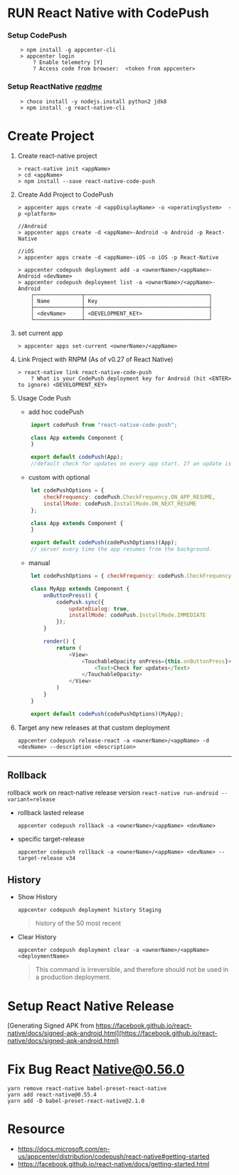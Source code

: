 # RUN React Native with CodePush

### Setup CodePush 
```
    > npm install -g appcenter-cli
    > appcenter login
        ? Enable telemetry [Y]
        ? Access code from browser:  <token from appcenter>
```



### Setup ReactNative  [_readme_](https://facebook.github.io/react-native/docs/getting-started.html)
```
    > choco install -y nodejs.install python2 jdk8
    > npm install -g react-native-cli 
```


# Create Project
1. Create react-native project <appName>
    ```
    > react-native init <appName>
    > cd <appName>
    > npm install --save react-native-code-push
    ```
2. Create Add Project to CodePush
    ```
    > appcenter apps create -d <appDisplayName> -o <operatingSystem>  -p <platform> 
    ```
    ```
    //Android
    > appcenter apps create -d <appName>-Android -o Android -p React-Native

    //iOS
    > appcenter apps create -d <appName>-iOS -o iOS -p React-Native
    ```

    ``` 
    > appcenter codepush deployment add -a <ownerName>/<appName>-Android <devName>
    > appcenter codepush deployment list -a <ownerName>/<appName>-Android
        ┌───────────────┬───────────────────────────────────────┐
        │ Name          │ Key                                   │
        ├───────────────┼───────────────────────────────────────┤
        │ <devName>     │ <DEVELOPMENT_KEY>                     │
        └───────────────┴───────────────────────────────────────┘       
    ```
3.  set current app 
    ```
    > appcenter apps set-current <ownerName>/<appName>
    ```
4. Link Project with RNPM  (As of v0.27 of React Native)
    ```
    > react-native link react-native-code-push
        ? What is your CodePush deployment key for Android (hit <ENTER> to ignore) <DEVELOPMENT_KEY>
    ```
5. Usage Code Push
    + add hoc codePush
    ```javascript
        import codePush from "react-native-code-push";

        class App extends Component {
        }

        export default codePush(App);
        //default check for updates on every app start. If an update is available
    ```
    + custom with optional
    ```javascript
        let codePushOptions = { 
            checkFrequency: codePush.CheckFrequency.ON_APP_RESUME, 
            installMode: codePush.InstallMode.ON_NEXT_RESUME
        };

        class App extends Component {
        }

        export default codePush(codePushOptions)(App);
        // server every time the app resumes from the background.
    ```
    + manual
    ```javascript
        let codePushOptions = { checkFrequency: codePush.CheckFrequency.MANUAL };

        class MyApp extends Component {
            onButtonPress() {
                codePush.sync({
                    updateDialog: true,
                    installMode: codePush.InstallMode.IMMEDIATE
                });
            }

            render() {
                return (
                    <View>
                        <TouchableOpacity onPress={this.onButtonPress}>
                            <Text>Check for updates</Text>
                        </TouchableOpacity>
                    </View> 
                )
            }
        }

        export default codePush(codePushOptions)(MyApp);
    ```
6. Target any new releases at that custom deployment
    ```
    appcenter codepush release-react -a <ownerName>/<appName> -d <devName> --description <description>
    ```
--------------

## Rollback
rollback work on react-native release version `react-native run-android --variant=release`
+ rollback lasted release
    ```
    appcenter codepush rollback -a <ownerName>/<appName> <devName>
    ```

+ specific target-release
    ```
    appcenter codepush rollback -a <ownerName>/<appName> <devName> --target-release v34 
    ```
## History
+ Show History 
    ```
    appcenter codepush deployment history Staging
    ```
    > history of the 50 most recent
+ Clear History

    ```
    appcenter codepush deployment clear -a <ownerName>/<appName> <deploymentName>
    ```
    > This command is irreversible, and therefore should not be used in a production deployment.

# Setup React Native Release 
[Generating Signed APK from https://facebook.github.io/react-native/docs/signed-apk-android.html](https://facebook.github.io/react-native/docs/signed-apk-android.html)


# Fix Bug React Native@0.56.0
```
yarn remove react-native babel-preset-react-native
yarn add react-native@0.55.4
yarn add -D babel-preset-react-native@2.1.0
```

# Resource
+ https://docs.microsoft.com/en-us/appcenter/distribution/codepush/react-native#getting-started
+ https://facebook.github.io/react-native/docs/getting-started.html